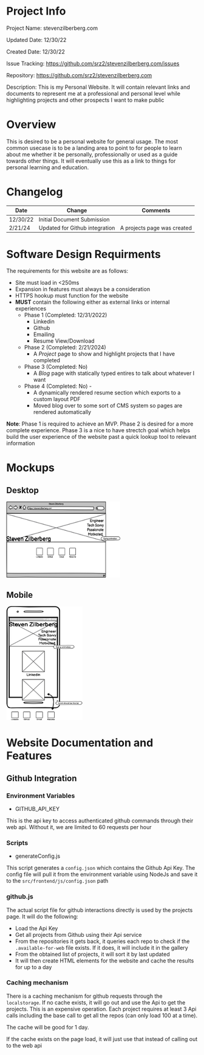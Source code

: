 Project Info
============
Project Name: stevenzilberberg.com

Updated Date: 12/30/22

Created Date: 12/30/22

Issue Tracking: https://github.com/srz2/stevenzilberberg.com/issues

Repository: https://github.com/srz2/stevenzilberberg.com

Description: This is my Personal Website. It will contain relevant links and documents to represent me at a professional and personal level while highlighting projects and other prospects I want to make public

# Overview

This is desired to be a personal website for general usage. The most common usecase is to be a landing area to point to for people to learn about me whether it be personally, professionally or used as a guide towards other things. It will eventually use this as a link to things for personal learning and education.

# Changelog

| Date  |  Change | Comments
|-------|---------|---------|
|  12/30/22     |   Initial Document Submission      |         |
|  2/21/24      | Updated for Github integration | A projects page was created |

# Software Design Requirments

The requirements for this website are as follows:
- Site must load in <250ms
- Expansion in features must always be a consideration
- HTTPS hookup must function for the website
- **MUST** contain the following either as external links or internal experiences
  - Phase 1 (Completed: 12/31/2022)
    - Linkedin
    - Github
    - Emailing
    - Resume View/Download
  - Phase 2 (Completed: 2/21/2024)
    - A *Project* page to show and highlight projects that I have completed
  - Phase 3 (Completed: No)
    - A *Blog* page with statically typed entires to talk about whatever I want
  - Phase 4 (Completed: No) - 
    - A dynamically rendered resume section which exports to a custom layout PDF
    - Moved blog over to some sort of CMS system so pages are rendered automatically

**Note**: Phase 1 is required to achieve an MVP. Phase 2 is desired for a more complete experience. Phase 3 is a nice to have strectch goal which helps build the user experience of the website past a quick lookup tool to relevant information

# Mockups

## Desktop
<img alt="Desktop Browser Wireframe" src="./wireframes/Desktop%20Browser%20View.png" width="300" height="200">

## Mobile
<img alt="Mobile Browser Wireframe" src="./wireframes/Mobile%20Browser%20View.png" width="200" height="300">

# Website Documentation and Features

## Github Integration

### Environment Variables
- GITHUB_API_KEY

 This is the api key to access authenticated github commands through their web api. Without it, we are limited to 60 requests per hour

### Scripts

- generateConfig.js

This script generates a `config.json` which contains the Github Api Key. The config file will pull it from the environment variable using NodeJs and save it to the `src/frontend/js/config.json` path

### github.js

The actual script file for github interactions directly is used by the projects page. It will do the following:

- Load the Api Key
- Get all projects from Github using their Api service
- From the repositories it gets back, it queries each repo to check if the `.available-for-web` file exists. If it does, it will include it in the gallery
- From the obtained list of projects, it will sort it by last updated
- It will then create HTML elements for the website and cache the results for up to a day

### Caching mechanism

There is a caching mechanism for github requests through the `localstorage`. If no cache exists, it will go out and use the Api to get the projects. This is an expensive operation. Each project requires at least 3 Api calls including the base call to get all the repos (can only load 100 at a time).

The cache will be good for 1 day.

If the cache exists on the page load, it will just use that instead of calling out to the web api
